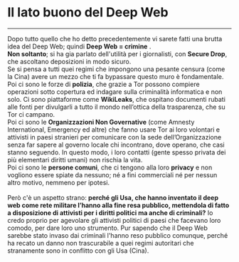 # Il lato buono del Deep Web
---
Dopo tutto quello che ho detto precedentemente vi sarete fatti una brutta idea del Deep Web; quindi **Deep Web = crimine** .<br/>
**Non soltanto**; si ha gia parlato dell'utilità per i giornalisti, con **Secure Drop**, che ascoltano deposizioni in modo sicuro.<br/>
Se si pensa a tutti quei regimi che impongono una pesante censura (come la Cina) avere un mezzo che ti fa bypassare questo muro è fondamentale. Poi ci sono le forze di **polizia**, che grazie a Tor possono compiere operazioni sotto copertura ed indagare sulla criminalità informatica e non solo. Ci sono piattaforme come **WikiLeaks**, che ospitano documenti rubati alle fonti per divulgarli a tutto il mondo nell’ottica della trasparenza, che su Tor ci campano.<br/>
Poi ci sono le **Organizzazioni Non Governative** (come Amnesty International, Emergency ed altre) che fanno usare Tor ai loro volontari e attivisti in paesi stranieri per comunicare con la sede dell’Organizzazione senza far sapere al governo locale chi incontrano, dove operano, che casi stanno seguendo. In questo modo, i loro contatti (gente spesso privata dei più elementari diritti umani) non rischia la vita.<br/>
Poi ci sono le **persone comuni**, che ci tengono alla loro **privacy** e non vogliono essere spiate da nessuno; né a fini commerciali né per nessun altro motivo, nemmeno per ipotesi. <br/><br/>
Però c'è un aspetto strano: **perché gli Usa, che hanno inventato il deep web come rete militare l’hanno alla fine resa pubblico, mettendola di fatto a disposizione di attivisti per i diritti politici ma anche di criminali?** Io credo proprio per agevolare gli attivisti politici di paesi che facevano loro comodo, per dare loro uno strumento. Pur sapendo che il Deep Web sarebbe stato invaso dai criminali l'hanno reso pubblico comunque, perché ha recato un danno non trascurabile a quei regimi autoritari che stranamente sono in conflitto con gli Usa (Cina).